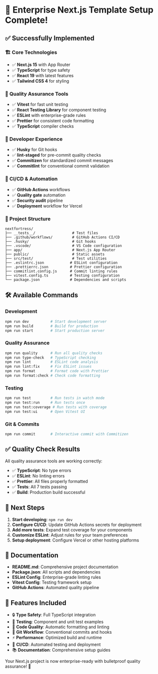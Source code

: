 # 🎉 Enterprise Next.js Template Setup Complete!

## ✅ Successfully Implemented

### 🏗️ Core Technologies

- ✅ **Next.js 15** with App Router
- ✅ **TypeScript** for type safety
- ✅ **React 19** with latest features
- ✅ **Tailwind CSS 4** for styling

### 🧪 Quality Assurance Tools

- ✅ **Vitest** for fast unit testing
- ✅ **React Testing Library** for component testing
- ✅ **ESLint** with enterprise-grade rules
- ✅ **Prettier** for consistent code formatting
- ✅ **TypeScript** compiler checks

### 🔧 Developer Experience

- ✅ **Husky** for Git hooks
- ✅ **lint-staged** for pre-commit quality checks
- ✅ **Commitizen** for standardized commit messages
- ✅ **Commitlint** for conventional commit validation

### 🚀 CI/CD & Automation

- ✅ **GitHub Actions** workflows
- ✅ **Quality gate** automation
- ✅ **Security audit** pipeline
- ✅ **Deployment** workflow for Vercel

### 📁 Project Structure

```
nextfortress/
├── __tests__/                 # Test files
├── .github/workflows/         # GitHub Actions CI/CD
├── .husky/                    # Git hooks
├── .vscode/                   # VS Code configuration
├── app/                       # Next.js App Router
├── public/                    # Static assets
├── src/test/                  # Test utilities
├── .eslintrc.json            # ESLint configuration
├── .prettierrc.json          # Prettier configuration
├── commitlint.config.js      # Commit linting rules
├── vitest.config.ts          # Testing configuration
└── package.json              # Dependencies and scripts
```

## 🛠️ Available Commands

### Development

```bash
npm run dev          # Start development server
npm run build        # Build for production
npm run start        # Start production server
```

### Quality Assurance

```bash
npm run quality      # Run all quality checks
npm run type-check   # TypeScript checking
npm run lint         # ESLint code analysis
npm run lint:fix     # Fix ESLint issues
npm run format       # Format code with Prettier
npm run format:check # Check code formatting
```

### Testing

```bash
npm run test         # Run tests in watch mode
npm run test:run     # Run tests once
npm run test:coverage # Run tests with coverage
npm run test:ui      # Open Vitest UI
```

### Git & Commits

```bash
npm run commit       # Interactive commit with Commitizen
```

## ✅ Quality Check Results

All quality assurance tools are working correctly:

- ✅ **TypeScript**: No type errors
- ✅ **ESLint**: No linting errors
- ✅ **Prettier**: All files properly formatted
- ✅ **Tests**: All 7 tests passing
- ✅ **Build**: Production build successful

## 🚀 Next Steps

1. **Start developing**: `npm run dev`
2. **Configure CI/CD**: Update GitHub Actions secrets for deployment
3. **Add more tests**: Expand test coverage for your components
4. **Customize ESLint**: Adjust rules for your team preferences
5. **Setup deployment**: Configure Vercel or other hosting platforms

## 📖 Documentation

- **README.md**: Comprehensive project documentation
- **Package.json**: All scripts and dependencies
- **ESLint Config**: Enterprise-grade linting rules
- **Vitest Config**: Testing framework setup
- **GitHub Actions**: Automated quality pipeline

## 🎯 Features Included

- 🔒 **Type Safety**: Full TypeScript integration
- 🧪 **Testing**: Component and unit test examples
- 🎨 **Code Quality**: Automatic formatting and linting
- 📝 **Git Workflow**: Conventional commits and hooks
- ⚡ **Performance**: Optimized build and runtime
- 🔄 **CI/CD**: Automated testing and deployment
- 📚 **Documentation**: Comprehensive setup guides

Your Next.js project is now enterprise-ready with bulletproof quality assurance! 🎉
